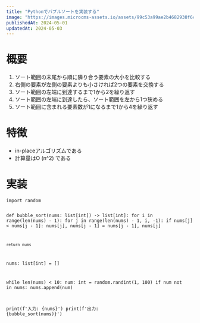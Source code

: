 ```yaml
---
title: "Pythonでバブルソートを実装する"
image: "https://images.microcms-assets.io/assets/99c53a99ae2b4682938f6c435d83e3d9/d4219785c85749ea8db95d86b998f2b8/Microsoft-Fluentui-Emoji-3d-Chart-Increasing-3d.1024.png"
publishedAt: 2024-05-01
updatedAt: 2024-05-03
---
```


<h1 id="h9707d3a59a">概要</h1><ol><li>ソート範囲の末尾から順に隣り合う要素の大小を比較する</li><li>右側の要素が左側の要素よりも小さければ2つの要素を交換する</li><li>ソート範囲の左端に到達するまで1から2を繰り返す</li><li>ソート範囲の左端に到達したら、ソート範囲を左から1つ狭める</li><li>ソート範囲に含まれる要素数が1になるまで1から4を繰り返す</li></ol><h1 id="hdadc0eaacf">特徴</h1><ul><li>in-placeアルゴリズムである</li><li>計算量はO (n^2) である</li></ul><h1 id="h922edff87b">実装</h1><pre><code class="language-python">import random

def bubble_sort(nums: list[int]) -&gt; list[int]:
    for i in range(len(nums) - 1):
        for j in range(len(nums) - 1, i, -1):
            if nums[j] &lt; nums[j - 1]:
                nums[j], nums[j - 1] = nums[j - 1], nums[j]

    return nums

nums: list[int] = []

while len(nums) &lt; 10:
    num: int = random.randint(1, 100)
    if num not in nums:
        nums.append(num)

print(f&apos;入力: {nums}&apos;)
print(f&apos;出力: {bubble_sort(nums)}&apos;)</code></pre><p></p>